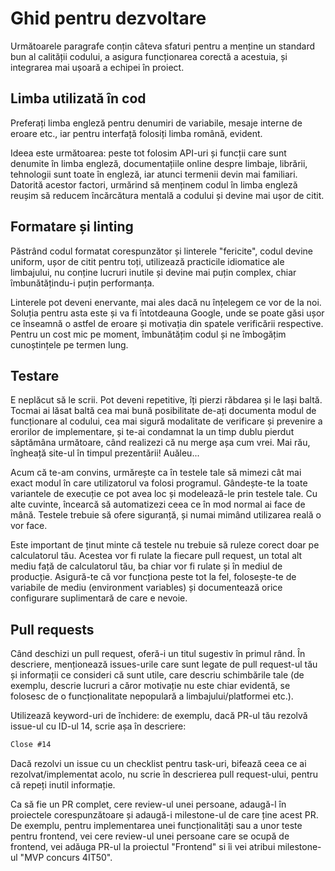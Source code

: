 # Ghid pentru dezvoltare

Următoarele paragrafe conțin câteva sfaturi pentru a menține un standard bun al calității codului, a asigura funcționarea corectă a acestuia, și integrarea mai ușoară a echipei în proiect.

## Limba utilizată în cod

Preferați limba engleză pentru denumiri de variabile, mesaje interne de eroare etc., iar pentru interfață folosiți limba română, evident.

Ideea este următoarea: peste tot folosim API-uri și funcții care sunt denumite în limba engleză, documentațiile online despre limbaje, librării, tehnologii sunt toate în engleză, iar atunci termenii devin mai familiari. Datorită acestor factori, urmărind să menținem codul în limba engleză reușim să reducem încărcătura mentală a codului și devine mai ușor de citit.

## Formatare și linting

Păstrând codul formatat corespunzător și linterele "fericite", codul devine uniform, ușor de citit pentru toți, utilizează practicile idiomatice ale limbajului, nu conține lucruri inutile și devine mai puțin complex, chiar îmbunătățindu-i puțin performanța.

Linterele pot deveni enervante, mai ales dacă nu înțelegem ce vor de la noi. Soluția pentru asta este și va fi întotdeauna Google, unde se poate găsi ușor ce înseamnă o astfel de eroare și motivația din spatele verificării respective. Pentru un cost mic pe moment, îmbunătățim codul și ne îmbogățim cunoștințele pe termen lung.

## Testare

E neplăcut să le scrii. Pot deveni repetitive, îți pierzi răbdarea și le lași baltă. Tocmai ai lăsat baltă cea mai bună posibilitate de-ați documenta modul de funcționare al codului, cea mai sigură modalitate de verificare și prevenire a erorilor de implementare, și te-ai condamnat la un timp dublu pierdut săptămâna următoare, când realizezi că nu merge așa cum vrei. Mai rău, îngheață site-ul în timpul prezentării! Auăleu...

Acum că te-am convins, urmărește ca în testele tale să mimezi cât mai exact modul în care utilizatorul va folosi programul. Gândește-te la toate variantele de execuție ce pot avea loc și modelează-le prin testele tale. Cu alte cuvinte, încearcă să automatizezi ceea ce în mod normal ai face de mână. Testele trebuie să ofere siguranță, și numai mimând utilizarea reală o vor face.

Este important de ținut minte că testele nu trebuie să ruleze corect doar pe calculatorul tău. Acestea vor fi rulate la fiecare pull request, un total alt mediu față de calculatorul tău, ba chiar vor fi rulate și în mediul de producție. Asigură-te că vor funcționa peste tot la fel, folosește-te de variabile de mediu (environment variables) și documentează orice configurare suplimentară de care e nevoie.

## Pull requests

Când deschizi un pull request, oferă-i un titul sugestiv în primul rând. În descriere, menționează issues-urile care sunt legate de pull request-ul tău și informații ce consideri că sunt utile, care descriu schimbările tale (de exemplu, descrie lucruri a căror motivație nu este chiar evidentă, se folosesc de o funcționalitate nepopulară a limbajului/platformei etc.).

Utilizează keyword-uri de închidere: de exemplu, dacă PR-ul tău rezolvă issue-ul cu ID-ul 14, scrie așa în descriere:

```md
Close #14
```

Dacă rezolvi un issue cu un checklist pentru task-uri, bifează ceea ce ai rezolvat/implementat acolo, nu scrie în descrierea pull request-ului, pentru că repeți inutil informație.

Ca să fie un PR complet, cere review-ul unei persoane, adaugă-l în proiectele corespunzătoare și adaugă-i milestone-ul de care ține acest PR. De exemplu, pentru implementarea unei funcționalități sau a unor teste pentru frontend, vei cere review-ul unei persoane care se ocupă de frontend, vei adăuga PR-ul la proiectul "Frontend" si îi vei atribui milestone-ul "MVP concurs 4IT50".
